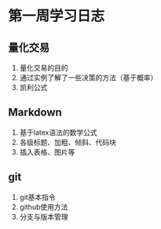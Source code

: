 # 第一周学习日志

## 量化交易

1. 量化交易的目的
2. 通过实例了解了一些决策的方法（基于概率）
3. 凯利公式

## Markdown

1. 基于latex语法的数学公式
2. 各级标题、加粗、倾斜、代码块
3. 插入表格、图片等

## git

1. git基本指令
2. github使用方法
3. 分支与版本管理
